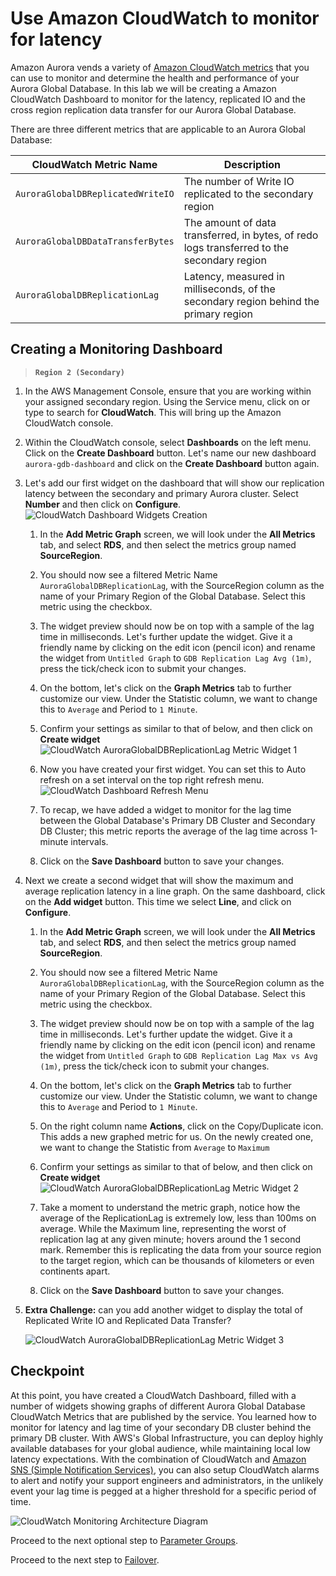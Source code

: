 # Use Amazon CloudWatch to monitor for latency

Amazon Aurora vends a variety of [Amazon CloudWatch metrics](https://docs.aws.amazon.com/AmazonRDS/latest/AuroraUserGuide/Aurora.Monitoring.html) that you can use to monitor and determine the health and performance of your Aurora Global Database. In this lab we will be creating a Amazon CloudWatch Dashboard to monitor for the latency, replicated IO and the cross region replication data transfer for our Aurora Global Database.

There are three different metrics that are applicable to an Aurora Global Database:

CloudWatch Metric Name | Description
----- | -----
`AuroraGlobalDBReplicatedWriteIO` | The number of Write IO replicated to the secondary region
`AuroraGlobalDBDataTransferBytes` | The amount of data transferred, in bytes, of redo logs transferred to the secondary region
`AuroraGlobalDBReplicationLag` | Latency, measured in milliseconds, of the secondary region behind the primary region

## Creating a Monitoring Dashboard

>  **`Region 2 (Secondary)`**

1. In the AWS Management Console, ensure that you are working within your assigned secondary region. Using the Service menu, click on or type to search for **CloudWatch**. This will bring up the Amazon CloudWatch console.

1. Within the CloudWatch console, select **Dashboards** on the left menu. Click on the **Create Dashboard** button. Let's name our new dashboard ```aurora-gdb-dashboard``` and click on the **Create Dashboard** button again.

1. Let's add our first widget on the dashboard that will show our replication latency between the secondary and primary Aurora cluster. Select **Number** and then click on **Configure**.
    <span class="image">![CloudWatch Dashboard Widgets Creation](cw-widgets.png)</span>

   1. In the **Add Metric Graph** screen, we will look under the **All Metrics** tab, and select **RDS**, and then select the metrics group named **SourceRegion**.

   1. You should now see a filtered Metric Name ```AuroraGlobalDBReplicationLag```, with the SourceRegion column as the name of your Primary Region of the Global Database. Select this metric using the checkbox.

   1. The widget preview should now be on top with a sample of the lag time in milliseconds. Let's further update the widget. Give it a friendly name by clicking on the edit icon (pencil icon) and rename the widget from ``Untitled Graph`` to ``GDB Replication Lag Avg (1m)``, press the tick/check icon to submit your changes.

   1. On the bottom, let's click on the **Graph Metrics** tab to further customize our view. Under the Statistic column, we want to change this to ``Average`` and Period to ``1 Minute``.

   1. Confirm your settings as similar to that of below, and then click on **Create widget**
   <span class="image">![CloudWatch AuroraGlobalDBReplicationLag Metric Widget 1](cw-lag-metric1.png)</span>

   1. Now you have created your first widget. You can set this to Auto refresh on a set interval on the top right refresh menu.
   <span class="image">![CloudWatch Dashboard Refresh Menu](cw-dash-refresh.png)</span>

   1. To recap, we have added a widget to monitor for the lag time between the Global Database's Primary DB Cluster and Secondary DB Cluster; this metric reports the average of the lag time across 1-minute intervals.

   1. Click on the **Save Dashboard** button to save your changes.

1. Next we create a second widget that will show the maximum and average replication latency in a line graph. On the same dashboard, click on the **Add widget** button. This time we select **Line**, and click on **Configure**.

   1. In the **Add Metric Graph** screen, we will look under the **All Metrics** tab, and select **RDS**, and then select the metrics group named **SourceRegion**.

   1. You should now see a filtered Metric Name ```AuroraGlobalDBReplicationLag```, with the SourceRegion column as the name of your Primary Region of the Global Database. Select this metric using the checkbox.

   1. The widget preview should now be on top with a sample of the lag time in milliseconds. Let's further update the widget. Give it a friendly name by clicking on the edit icon (pencil icon) and rename the widget from ``Untitled Graph`` to ``GDB Replication Lag Max vs Avg (1m)``, press the tick/check icon to submit your changes.

   1. On the bottom, let's click on the **Graph Metrics** tab to further customize our view. Under the Statistic column, we want to change this to ``Average`` and Period to ``1 Minute``.

   1. On the right column name **Actions**, click on the Copy/Duplicate icon. This adds a new graphed metric for us. On the newly created one, we want to change the Statistic from ``Average`` to ``Maximum``

   1. Confirm your settings as similar to that of below, and then click on **Create widget**
   <span class="image">![CloudWatch AuroraGlobalDBReplicationLag Metric Widget 2](cw-lag-metric2.png)</span>

   1. Take a moment to understand the metric graph, notice how the average of the ReplicationLag is extremely low, less than 100ms on average. While the Maximum line, representing the worst of replication lag at any given minute; hovers around the 1 second mark. Remember this is replicating the data from your source region to the target region, which can be thousands of kilometers or even continents apart.

    1. Click on the **Save Dashboard** button to save your changes.

1. **Extra Challenge:** can you add another widget to display the total of Replicated Write IO and Replicated Data Transfer?

   <span class="image">![CloudWatch AuroraGlobalDBReplicationLag Metric Widget 3](cw-lag-metric3.png)</span>

## Checkpoint

At this point, you have created a CloudWatch Dashboard, filled with a number of widgets showing graphs of different Aurora Global Database CloudWatch Metrics that are published by the service. You learned how to monitor for latency and lag time of your secondary DB cluster behind the primary DB cluster. With AWS's Global Infrastructure, you can deploy highly available databases for your global audience, while maintaining local low latency expectations. With the combination of CloudWatch and [Amazon SNS (Simple Notification Services)](https://aws.amazon.com/sns/), you can also setup CloudWatch alarms to alert and notify your support engineers and administrators, in the unlikely event your lag time is pegged at a higher threshold for a specific period of time.

![CloudWatch Monitoring Architecture Diagram](cw-arch.png)

Proceed to the next optional step to [Parameter Groups](../pg/index.md).

Proceed to the next step to [Failover](../failover/index.md).

